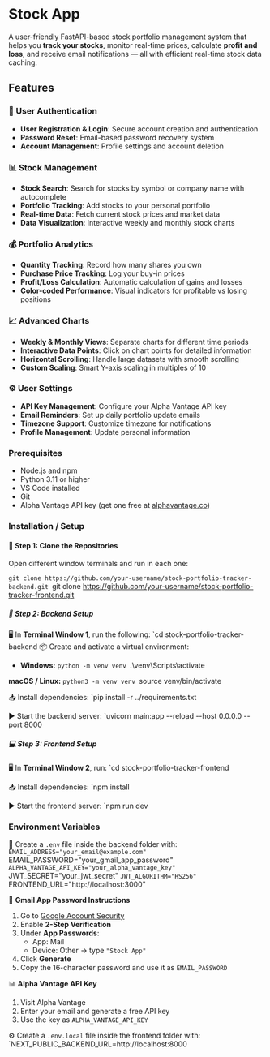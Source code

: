 # Stock App

A user-friendly FastAPI-based stock portfolio management system that helps you **track your stocks**, monitor real-time prices, calculate **profit and loss**, and receive email notifications — all with efficient real-time stock data caching.

## Features

### 🔐 User Authentication
- **User Registration & Login**: Secure account creation and authentication
- **Password Reset**: Email-based password recovery system
- **Account Management**: Profile settings and account deletion

### 📊 Stock Management
- **Stock Search**: Search for stocks by symbol or company name with autocomplete
- **Portfolio Tracking**: Add stocks to your personal portfolio
- **Real-time Data**: Fetch current stock prices and market data
- **Data Visualization**: Interactive weekly and monthly stock charts

### 💰 Portfolio Analytics
- **Quantity Tracking**: Record how many shares you own
- **Purchase Price Tracking**: Log your buy-in prices
- **Profit/Loss Calculation**: Automatic calculation of gains and losses
- **Color-coded Performance**: Visual indicators for profitable vs losing positions

### 📈 Advanced Charts
- **Weekly & Monthly Views**: Separate charts for different time periods
- **Interactive Data Points**: Click on chart points for detailed information
- **Horizontal Scrolling**: Handle large datasets with smooth scrolling
- **Custom Scaling**: Smart Y-axis scaling in multiples of 10

### ⚙️ User Settings
- **API Key Management**: Configure your Alpha Vantage API key
- **Email Reminders**: Set up daily portfolio update emails
- **Timezone Support**: Customize timezone for notifications
- **Profile Management**: Update personal information

### Prerequisites
- Node.js and npm 
- Python 3.11 or higher
- VS Code installed
- Git
- Alpha Vantage API key (get one free at [alphavantage.co](https://www.alphavantage.co/support/#api-key))

### Installation / Setup
#### 📁 Step 1: Clone the Repositories

Open different window terminals and run in each one:

`git clone https://github.com/your-username/stock-portfolio-tracker-backend.git
`git clone https://github.com/your-username/stock-portfolio-tracker-frontend.git

##### 🔧 Step 2: Backend Setup

🖥️ In **Terminal Window 1**, run the following:
`cd stock-portfolio-tracker-backend
📦 Create and activate a virtual environment:

- **Windows:**
`python -m venv venv
`.\venv\Scripts\activate

**macOS / Linux:**
`python3 -m venv venv
`source venv/bin/activate

📥 Install dependencies:
`pip install -r ../requirements.txt

▶️ Start the backend server:
`uvicorn main:app --reload --host 0.0.0.0 --port 8000

##### 💻 Step 3: Frontend Setup

🖥️ In **Terminal Window 2**, run:
`cd stock-portfolio-tracker-frontend

📥 Install dependencies:
`npm install

▶️ Start the frontend server:
`npm run dev

### Environment Variables

🧪 Create a `.env` file inside the backend folder with:
`EMAIL_ADDRESS="your_email@example.com"
`EMAIL_PASSWORD="your_gmail_app_password"
`ALPHA_VANTAGE_API_KEY="your_alpha_vantage_key"
`JWT_SECRET="your_jwt_secret"
`JWT_ALGORITHM="HS256"
`FRONTEND_URL="http://localhost:3000"

🔐 **Gmail App Password Instructions**
1. Go to [Google Account Security](https://myaccount.google.com/security)
2. Enable **2-Step Verification**
3. Under **App Passwords**:
    - App: Mail
    - Device: Other → type `"Stock App"`
4. Click **Generate**
5. Copy the 16-character password and use it as `EMAIL_PASSWORD`

📊 **Alpha Vantage API Key**
1. Visit Alpha Vantage
2. Enter your email and generate a free API key
3. Use the key as `ALPHA_VANTAGE_API_KEY`

⚙️ Create a `.env.local` file inside the frontend folder with:
`NEXT_PUBLIC_BACKEND_URL=http://localhost:8000




















